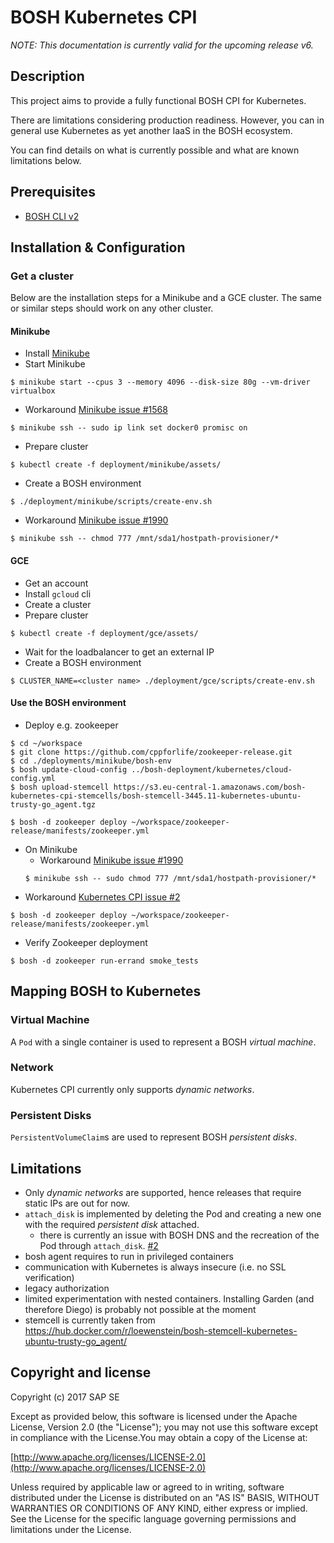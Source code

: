 # BOSH Kubernetes CPI

*NOTE: This documentation is currently valid for the upcoming release v6.*

## Description

This project aims to provide a fully functional BOSH CPI for Kubernetes.

There are limitations considering production readiness.
However, you can in general use Kubernetes as yet another IaaS in the BOSH ecosystem.

You can find details on what is currently possible and what are known limitations below.

## Prerequisites
- [BOSH CLI v2](https://bosh.io/docs/cli-v2.html)

## Installation & Configuration

### Get a cluster

Below are the installation steps for a Minikube and a GCE cluster. The same or similar steps should work on any other cluster.

#### Minikube

- Install [Minikube](https://github.com/kubernetes/minikube#installation)
- Start Minikube
```
$ minikube start --cpus 3 --memory 4096 --disk-size 80g --vm-driver virtualbox
```
- Workaround [Minikube issue #1568](https://github.com/kubernetes/minikube/issues/1568)
```
$ minikube ssh -- sudo ip link set docker0 promisc on
```
- Prepare cluster
```
$ kubectl create -f deployment/minikube/assets/
```
- Create a BOSH environment
```
$ ./deployment/minikube/scripts/create-env.sh
```
- Workaround [Minikube issue #1990](https://github.com/kubernetes/minikube/issues/1990)
```
$ minikube ssh -- chmod 777 /mnt/sda1/hostpath-provisioner/*
```

#### GCE

- Get an account
- Install `gcloud` cli
- Create a cluster
- Prepare cluster
```
$ kubectl create -f deployment/gce/assets/
```
- Wait for the loadbalancer to get an external IP
- Create a BOSH environment
```
$ CLUSTER_NAME=<cluster name> ./deployment/gce/scripts/create-env.sh
```

#### Use the BOSH environment

- Deploy e.g. zookeeper
```
$ cd ~/workspace
$ git clone https://github.com/cppforlife/zookeeper-release.git
$ cd ./deployments/minikube/bosh-env
$ bosh update-cloud-config ../bosh-deployment/kubernetes/cloud-config.yml
$ bosh upload-stemcell https://s3.eu-central-1.amazonaws.com/bosh-kubernetes-cpi-stemcells/bosh-stemcell-3445.11-kubernetes-ubuntu-trusty-go_agent.tgz

$ bosh -d zookeeper deploy ~/workspace/zookeeper-release/manifests/zookeeper.yml
```
- On Minikube
  - Workaround [Minikube issue #1990](https://github.com/kubernetes/minikube/issues/1990)
  ```
  $ minikube ssh -- sudo chmod 777 /mnt/sda1/hostpath-provisioner/*
  ```
- Workaround [Kubernetes CPI issue #2](https://github.com/SAP/bosh-kubernetes-cpi-release/issues/2)
```
$ bosh -d zookeeper deploy ~/workspace/zookeeper-release/manifests/zookeeper.yml
```
- Verify Zookeeper deployment
```
$ bosh -d zookeeper run-errand smoke_tests
```

## Mapping BOSH to Kubernetes

### Virtual Machine
A `Pod` with a single container is used to represent a BOSH *virtual machine*.

### Network
Kubernetes CPI currently only supports *dynamic networks*.

### Persistent Disks
`PersistentVolumeClaim`s are used to represent BOSH *persistent disks*.

## Limitations
- Only *dynamic networks* are supported, hence releases that require static IPs are out for now.
- `attach_disk` is implemented by deleting the Pod and creating a new one with the required *persistent disk* attached.
  - there is currently an issue with BOSH DNS and the recreation of the Pod through `attach_disk`. [#2](https://github.com/SAP/bosh-kubernetes-cpi-release/issues/2)
- bosh agent requires to run in privileged containers
- communication with Kubernetes is always insecure (i.e. no SSL verification)
- legacy authorization
- limited experimentation with nested containers. Installing Garden (and therefore Diego) is probably not possible at the moment
- stemcell is currently taken from https://hub.docker.com/r/loewenstein/bosh-stemcell-kubernetes-ubuntu-trusty-go_agent/


Copyright and license
---------------------

Copyright (c) 2017 SAP SE

Except as provided below, this software is licensed under the Apache License, Version 2.0 (the "License"); you may not use this software except in compliance with the License.You may obtain a copy of the License at:

[http://www.apache.org/licenses/LICENSE-2.0](http://www.apache.org/licenses/LICENSE-2.0)

Unless required by applicable law or agreed to in writing, software distributed under the License is distributed on an "AS IS" BASIS, WITHOUT WARRANTIES OR CONDITIONS OF ANY KIND, either express or implied. See the License for the specific language governing permissions and limitations under the License.
